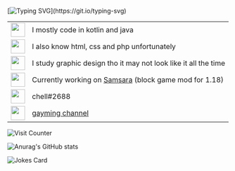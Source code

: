 <!--
**chell-dev/chell-dev** is a ✨ _special_ ✨ repository because its `README.md` (this file) appears on your GitHub profile.

Here are some ideas to get you started:

- 🔭 I’m currently working on ...
- 🌱 I’m currently learning ...
- 👯 I’m looking to collaborate on ...
- 🤔 I’m looking for help with ...
- 💬 Ask me about ...
- 📫 How to reach me: ...
- 😄 Pronouns: ...
- ⚡ Fun fact: ...

%237AA2F7
%2373DACA
-->

[![Typing SVG](https://readme-typing-svg.herokuapp.com?font=Consolas&color=%237AA2F7&vCenter=true&lines=Welcome+to+my+profile!)](https://git.io/typing-svg)

<!-- I can't get rid of the border smh -->
<table cellspacing="0" cellpadding="0">
  <tr>
    <td>
      <img height="32" width="32" src="https://unpkg.com/simple-icons@v6/icons/intellijidea.svg" />
    </td>
    <td>
      I mostly code in kotlin and java
    </td>
  </tr>
  <tr>
    <td>
      <img height="32" width="32" src="https://unpkg.com/simple-icons@v6/icons/visualstudiocode.svg" />
    </td>
    <td>
      I also know html, css and php unfortunately
    </td>
  </tr>
  <tr>
    <td>
      <img height="32" width="32" src="https://unpkg.com/simple-icons@v6/icons/adobeillustrator.svg" />
    </td>
    <td>
      I study graphic design tho it may not look like it all the time
    </td>
  </tr>
  <tr>
    <td>
      <img height="32" width="32" src="https://unpkg.com/simple-icons@v6/icons/github.svg" />
    </td>
    <td>
      Currently working on <a href="https://github.com/chell-dev/Samsara">Samsara</a> (block game mod for 1.18)
    </td>
  </tr>
  <tr>
    <td>
      <img height="32" width="32" src="https://unpkg.com/simple-icons@v6/icons/discord.svg" />
    </td>
    <td>
      chell#2688
    </td>
  </tr>
  <tr>
    <td>
      <img height="32" width="32" src="https://unpkg.com/simple-icons@v6/icons/youtube.svg" />
    </td>
    <td>
      <a href="https://www.youtube.com/channel/UCIZM_gGIcexRTZH9ymcj8zQ">gayming channel</a>
    </td>
  </tr>
</table>

![Visit Counter](https://count.getloli.com/get/@chell?theme=rule34)

![Anurag's GitHub stats](https://github-readme-stats-chell-dev.vercel.app/api?username=chell-dev&include_all_commits=true&count_private=true&hide=issues,prs&show_icons=true&hide_title=true&theme=tokyonight)

![Jokes Card](https://readme-jokes.vercel.app/api?theme=tokyoNight)
